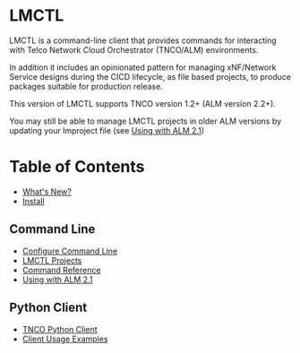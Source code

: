 # LMCTL

LMCTL is a command-line client that provides commands for interacting with Telco Network Cloud Orchestrator (TNCO/ALM) environments. 

In addition it includes an opinionated pattern for managing xNF/Network Service designs during the CICD lifecycle, as file based projects, to produce packages suitable for production release.

This version of LMCTL supports TNCO version 1.2+ (ALM version 2.2+).

You may still be able to manage LMCTL projects in older ALM versions by updating your lmproject file (see [Using with ALM 2.1](use-with-lm-2.1.md))

# Table of Contents

- [What's New?](what-is-new.md)
- [Install](install.md)

## Command Line

- [Configure Command Line](configure.md)
- [LMCTL Projects](projects/overview.md)
- [Command Reference](command-reference/index.md)
- [Using with ALM 2.1](use-with-lm-2.1.md)

## Python Client

- [TNCO Python Client](client/index.md)
- [Client Usage Examples](client/examples.md)